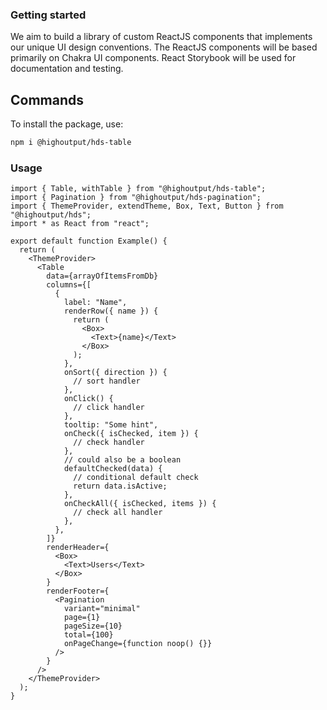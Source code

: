 ### Getting started

We aim to build a library of custom ReactJS components that implements our unique UI design conventions. The ReactJS components will be based primarily on Chakra UI components. React Storybook will be used for documentation and testing.

## Commands

To install the package, use:

```bash
npm i @highoutput/hds-table
```

### Usage

```tsx
import { Table, withTable } from "@highoutput/hds-table";
import { Pagination } from "@highoutput/hds-pagination";
import { ThemeProvider, extendTheme, Box, Text, Button } from "@highoutput/hds";
import * as React from "react";

export default function Example() {
  return (
    <ThemeProvider>
      <Table
        data={arrayOfItemsFromDb}
        columns={[
          {
            label: "Name",
            renderRow({ name }) {
              return (
                <Box>
                  <Text>{name}</Text>
                </Box>
              );
            },
            onSort({ direction }) {
              // sort handler
            },
            onClick() {
              // click handler
            },
            tooltip: "Some hint",
            onCheck({ isChecked, item }) {
              // check handler
            },
            // could also be a boolean
            defaultChecked(data) {
              // conditional default check
              return data.isActive;
            },
            onCheckAll({ isChecked, items }) {
              // check all handler
            },
          },
        ]}
        renderHeader={
          <Box>
            <Text>Users</Text>
          </Box>
        }
        renderFooter={
          <Pagination
            variant="minimal"
            page={1}
            pageSize={10}
            total={100}
            onPageChange={function noop() {}}
          />
        }
      />
    </ThemeProvider>
  );
}
```
